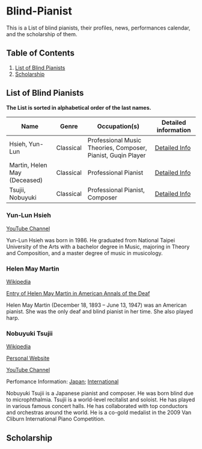 # Blind-Pianist

This is a List of blind pianists, their profiles, news, performances calendar, and the scholarship of them.




## Table of Contents
1. [List of Blind Pianists](#List-of-Blind-Pianists)
2. [Scholarship](#Scholarship)




## List of Blind Pianists

**The List is sorted in alphabetical order of the last names.**

|Name|  Genre  | Occupation(s) | Detailed information | 
|  ----  |  ----  | ----  | ----  |
|  Hsieh, Yun-Lun  |  Classical  | Professional Music Theories, Composer, Pianist, Guqin Player| [Detailed Info](#Yun-Lun-Hsieh) |
| Martin, Helen May (Deceased) | Classical | Professional Pianist |[Detailed Info](#Helen-May-Martin)|
|  Tsujii, Nobuyuki  |  Classical  | Professional Pianist, Composer | [Detailed Info](#Nobuyuki-Tsujii) |



### Yun-Lun Hsieh
[YouTube Channel](https://youtube.com/@6891elue)

Yun-Lun Hsieh was born in 1986. He graduated from National Taipei University of the Arts with a bachelor degree in Music, majoring in Theory and Composition, and a master degree of music in musicology. 

### Helen May Martin
[Wikipedia](https://en.wikipedia.org/wiki/Helen_May_Martin)

[Entry of Helen May Martin in American Annals of the Deaf](https://www.jstor.org/stable/44391940)

Helen May Martin (December 18, 1893 – June 13, 1947) was an American pianist. She was the only deaf and blind pianist in her time. She also played harp.

### Nobuyuki Tsujii
[Wikipedia](https://en.wikipedia.org/wiki/Nobuyuki_Tsujii)

[Personal Website](https://avex.jp/tsujii/tsujii-en/profile/)

[YouTube Channel](https://youtube.com/@nobuyukitsujiiofficialchan1464)

Perfomance Information: [Japan](https://avex.jp/tsujii/live/); [International](https://avex.jp/tsujii/tsujii-en/live/?tag=1342)

Nobuyuki Tsujii is a Japanese pianist and composer. He was born blind due to microphthalmia. Tsujii is a world-level recitalist and soloist. He has played in various famous concert halls. He has collaborated with top conductors and orchestras around the world. He is a co-gold medalist in the 2009 Van Cliburn International Piano Competition.


## Scholarship
